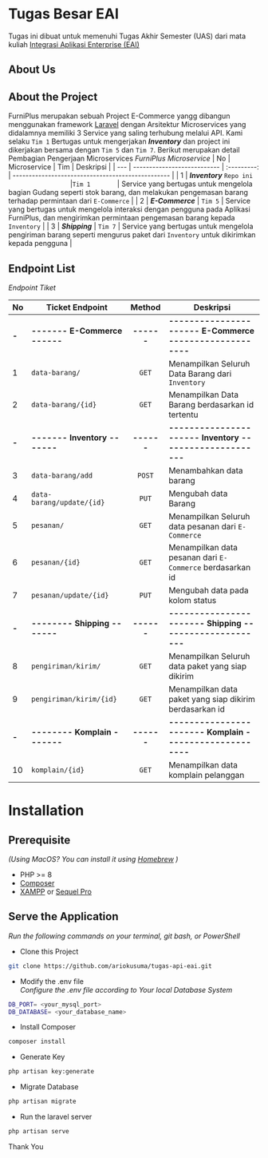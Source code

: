 

# Tugas Besar EAI

Tugas ini dibuat untuk memenuhi Tugas Akhir  Semester (UAS) dari mata kuliah [Integrasi Aplikasi Enterprise (EAI)](https://lms.telkomuniversity.ac.id/course/view.php?id=32905)


## About Us

## About the Project
FurniPlus merupakan sebuah Project E-Commerce yangg dibangun menggunakan framework [Laravel](https://laravel.com/) dengan Arsitektur Microservices yang didalamnya memiliki 3 Service yang saling terhubung melalui API.  Kami selaku `Tim 1` Bertugas untuk mengerjakan ***Inventory*** dan project ini dikerjakan bersama dengan `Tim 5` dan `Tim 7`. Berikut merupakan detail Pembagian Pengerjaan Microservices
*FurniPlus Microservice*
| No  |      Microservice           |    Tim    | Deskripsi                                        |
| --- | --------------------------- | :---------: | ------------------------------------------------- |
| 1   | ***Inventory*** `Repo ini` <img width=120/> |`Tim 1`  <img width=50/>| Service yang bertugas untuk mengelola bagian Gudang seperti stok barang, dan melakukan pengemasan barang terhadap permintaan dari `E-Commerce`           |
| 2   | ***E-Commerce***            |  `Tim 5`  | Service yang bertugas untuk mengelola interaksi dengan pengguna pada Aplikasi FurniPlus, dan mengirimkan permintaan pengemasan barang kepada `Inventory` |
| 3   | ***Shipping***              |  `Tim 7`  | Service yang bertugas untuk mengelola pengiriman barang seperti mengurus paket dari `Inventory` untuk  dikirimkan kepada pengguna                        |


## Endpoint List

*Endpoint Tiket*

| No  | Ticket Endpoint             | Method | Deskripsi                                                   |
| --- | --------------------------- | :------: | --------------------------------------------------------- |
|**-**|**------- E-Commerce ------**|**------**| **---------------------- E-Commerce --------------------**| 
| 1   | `data-barang/`              |  `GET`   | Menampilkan Seluruh Data Barang dari `Inventory`          |   <!-- buat E-Commerce(data barang) -->
| 2   | `data-barang/{id}`          |  `GET`   | Menampilkan Data Barang berdasarkan id tertentu           |   <!-- buat E-Commerce (data barang)-->
|**-**|**------- Inventory -------**|**------**| **---------------------- Inventory ---------------------**| 
| 3   | `data-barang/add`           |  `POST`  | Menambahkan data barang                                   |   <!-- buat Inventory -->
| 4   | `data-barang/update/{id}`   |  `PUT`   | Mengubah data Barang                                      |   <!-- buat Inventory -->
| 5   | `pesanan/`                  |  `GET`   | Menampilkan Seluruh data pesanan dari `E-Commerce`        |   <!-- buat Inventory -->
| 6   | `pesanan/{id}`              |  `GET`   | Menampilkan data pesanan dari `E-Commerce` berdasarkan id |   <!-- buat Inventory -->
| 7   | `pesanan/update/{id}`       |  `PUT`   | Mengubah data pada kolom status                           |   <!-- buat Inventory -->
|**-**|**-------- Shipping -------**|**------**| **----------------------- Shipping ---------------------**| 
| 8   | `pengiriman/kirim/`         |  `GET`   | Menampilkan Seluruh data paket yang siap dikirim          |   <!-- buat Shipping (data_pengiriman) -->
| 9   | `pengiriman/kirim/{id}`     |  `GET`   | Menampilkan data paket yang siap dikirim berdasarkan id   |   <!-- buat Shipping (data_pengiriman) -->
|**-**|**-------- Komplain -------**|**------**| **----------------------- Komplain ---------------------**| 
| 10  | `komplain/{id}`             |  `GET`   | Menampilkan data komplain pelanggan                       |   <!-- buat Komplain (data_komplain) -->





# Installation
## Prerequisite
*(Using MacOS? You can install it using [Homebrew](https://brew.sh/) )*
- PHP >= 8
- [Composer](https://getcomposer.org/) 
- [XAMPP](https://www.apachefriends.org/download.html) or [Sequel Pro](http://sequelpro.com/)


## Serve the Application
*Run the following commands on your terminal, git bash, or PowerShell*

- Clone this Project
```bash
git clone https://github.com/ariokusuma/tugas-api-eai.git
```

- Modify the .env file <br>
*Configure the .env file according to Your local Database System*
```bash
DB_PORT= <your_mysql_port>
DB_DATABASE= <your_database_name>
```

- Install Composer
```bash
composer install
```

- Generate Key
```bash
php artisan key:generate
```

- Migrate Database
```bash
php artisan migrate
```

- Run the laravel server
```bash
php artisan serve
```


Thank You

